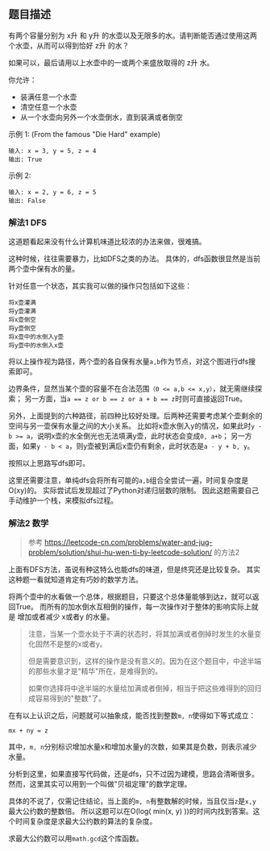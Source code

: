 ## 题目描述

有两个容量分别为 x升 和 y升 的水壶以及无限多的水。请判断能否通过使用这两个水壶，从而可以得到恰好 z升 的水？

如果可以，最后请用以上水壶中的一或两个来盛放取得的 z升 水。

你允许：
- 装满任意一个水壶
- 清空任意一个水壶
- 从一个水壶向另外一个水壶倒水，直到装满或者倒空

示例 1: (From the famous "Die Hard" example)
```
输入: x = 3, y = 5, z = 4
输出: True
```
示例 2:
```
输入: x = 2, y = 6, z = 5
输出: False
```

### 解法1 DFS
这道题看起来没有什么计算机味道比较浓的办法来做，很难搞。

这种时候，往往需要暴力，比如DFS之类的办法。
具体的，dfs函数很显然是当前两个壶中保有水的量。

针对任意一个状态，其实我可以做的操作只包括如下这些：
```text
将x壶灌满
将y壶灌满
将x壶倒空
将y壶倒空
将x壶中的水倒入y壶
将y壶中的水倒入x壶
```
将以上操作视为路径，两个壶的各自保有水量`a,b`作为节点，对这个图进行dfs搜索即可。

边界条件，显然当某个壶的容量不在合法范围`（0 <= a,b <= x,y）`，就无需继续探索；
另一方面，当`a == z or b == z or a + b == z`时则可直接返回True。

另外，上面提到的六种路径，前四种比较好处理。后两种还需要考虑某个壶剩余的空间与另一壶保有水量之间的大小关系。
比如将x壶水倒入y的情况，如果此时`y - b >= a`，说明x壶的水全倒光也无法填满y壶，此时状态会变成`0, a+b`；
另一方面，如果`y - b < a`，则y壶被到满后x壶仍有剩余，此时状态是`a - y + b, y`。

按照以上思路写dfs即可。

这里还需要注意，单纯dfs会将所有可能的`a,b`组合全尝试一遍，时间复杂度是O(xy)的。
实际尝试后发现超过了Python对递归层数的限制。
因此这题需要自己手动维护一个栈，来模拟dfs过程。

### 解法2 数学
>参考 https://leetcode-cn.com/problems/water-and-jug-problem/solution/shui-hu-wen-ti-by-leetcode-solution/ 的方法2

上面有DFS方法，虽说有种这特么也能dfs的味道，但是终究还是比较复杂。
其实这种题一看就知道肯定有巧妙的数学方法。

将两个壶中的水看做一个总体，根据题目，只要这个总体量能够到达z，就可以返回True。
而所有的加水倒水互相倒的操作，每一次操作对于整体的影响实际上就是 增加或者减少 x或者y 的水量。

>注意，当某一个壶水处于不满的状态时，将其加满或者倒掉时发生的水量变化固然不是整的x或者y。
>
>但是需要意识到，这样的操作是没有意义的。因为在这个题目中，中途半端的那些水量才是"精华"所在，是难得到的。
>
>如果你选择将中途半端的水量给加满或者倒掉，相当于把这些难得到的回归成容易得到的"整数"了。

在有以上认识之后，问题就可以抽象成，能否找到整数`m, n`使得如下等式成立：
```text
mx + ny = z
```
其中，`m, n`分别标识增加水量x和增加水量y的次数，如果其是负数，则表示减少水量。

分析到这里，如果直接写代码做，还是dfs，只不过因为建模，思路会清晰很多。
然而，这里其实可以用到一个叫做"贝祖定理"的数学定理。

具体的不说了，仅需记住结论，当上面的`m, n`有整数解的时候，当且仅当`z`是`x,y`最大公约数的整数倍。
所以这题可以在O(log( min(x, y) ))的时间内找到答案。这个时间复杂度是求最大公约数的算法的复杂度。

求最大公约数可以用`math.gcd`这个库函数。